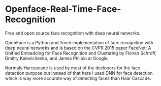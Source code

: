 # Openface-Real-Time-Face-Recognition
Free and open source face recognition with deep neural networks.

OpenFace is a Python and Torch implementation of face recognition with deep neural networks and is based on
the CVPR 2015 paper FaceNet: A Unified Embedding for Face Recognition and Clustering by Florian Schroff, 
Dmitry Kalenichenko, and James Philbin at Google.

Normaly Harcascade is used by most of the devlopers for the face detection purpose but instead of that here I used DNN
for face detection which is way more accurate way of detecting faces than Haar Cascade.
